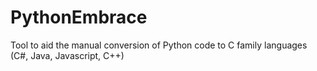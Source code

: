PythonEmbrace
=============

Tool to aid the manual conversion of Python code to C family languages (C#, Java, Javascript, C++)